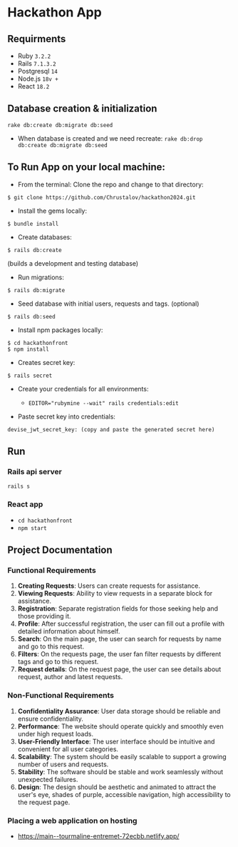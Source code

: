 # Hackathon App

## Requirments

- Ruby `3.2.2`
- Rails `7.1.3.2`
- Postgresql `14`
- Node.js `18v +`
- React `18.2`


## Database creation & initialization

`rake db:create db:migrate db:seed`
- When database is created and we need recreate:
`rake db:drop db:create db:migrate db:seed`


## To Run App on your local machine:

- From the terminal: Clone the repo and change to that directory:
```
$ git clone https://github.com/Chrustalov/hackathon2024.git
```

- Install the gems locally:
```
$ bundle install
```

- Create databases: 
```
$ rails db:create
```
(builds a development and testing database)

- Run migrations:
```
$ rails db:migrate
```

- Seed database with initial users, requests and tags. (optional)
```
$ rails db:seed
```

- Install npm packages locally:
```
$ cd hackathonfront
$ npm install
```

- Creates secret key:
```
$ rails secret
```

- Create your credentials for all environments: 
  - `EDITOR="rubymine --wait" rails credentials:edit`

- Paste secret key into credentials:
```
devise_jwt_secret_key: (copy and paste the generated secret here) 
```


## Run

### Rails api server

`rails s`

### React app

- `cd hackathonfront`
- `npm start`


## Project Documentation

### Functional Requirements
1. **Creating Requests**: Users can create requests for assistance.
2. **Viewing Requests**: Ability to view requests in a separate block for assistance.
3. **Registration**: Separate registration fields for those seeking help and those providing it.
4. **Profile**: After successful registration, the user can fill out a profile with detailed information about himself.
5. **Search**: On the main page, the user can search for requests by name and go to this request.
6. **Filters**: On the requests page, the user fan filter requests by different tags and go to this request.
7. **Request details**: On the request page, the user can see details about request, author and latest requests.

### Non-Functional Requirements
1. **Confidentiality Assurance**: User data storage should be reliable and ensure confidentiality.
2. **Performance**: The website should operate quickly and smoothly even under high request loads.
3. **User-Friendly Interface**: The user interface should be intuitive and convenient for all user categories.
4. **Scalability**: The system should be easily scalable to support a growing number of users and requests.
5. **Stability**: The software should be stable and work seamlessly without unexpected failures.
6. **Design**: The design should be aesthetic and animated to attract the user's eye, shades of purple, accessible navigation, high accessibility to the request page.

### Placing a web application on hosting

- https://main--tourmaline-entremet-72ecbb.netlify.app/

